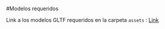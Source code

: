 #Modelos requeridos

Link a los modelos GLTF requeridos en la carpeta ```assets``` : [Link](https://www.mediafire.com/file/mz52pr5ttvmhu7k/assets.zip/file)
